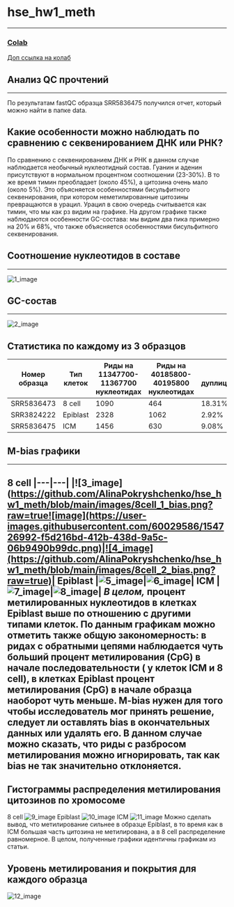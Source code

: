# hse_hw1_meth
-----------------
### [Colab](https://colab.research.google.com/drive/1YrA7o2Go1ImntZAGQ0zuZT_pVYK3yuPu?usp=sharing)
[Доп ссылка на колаб](https://colab.research.google.com/drive/1NWNQXxOnr5Ytbd3rrLfOSxpHtUkaImYV?usp=sharing) 
## Анализ QC прочтений
-------------
По результатам fastQC образца SRR5836475 получился отчет, который можно найти в папке data.
## Какие особенности можно наблюдать по сравнению с секвенированием ДНК или РНК?
По сравнению с секвенированием ДНК и РНК в данном случае наблюдается необычный нуклеотидный состав. Гуанин и аденин присутствуют в нормальном процентном соотношении (23-30%). В то же время тимин преобладает (около 45%), а цитозина очень мало (около 5%). Это объясняется особенностями бисульфитного секвенирования, при котором неметилированные цитозины превращаются в урацил. Урацил в свою очередь считывается как тимин, что мы как рз видим на графике. На другом графике также наблюдаются особенности GC-состава: мы видим два пика примерно на 20% и 68%, что также объясняется особенностями бисульфитного секвенирования.
## Соотношение нуклеотидов в составе
-----------
![1_image](https://github.com/AlinaPokryshchenko/hse_hw1_meth/blob/main/images/nucleotides.png?raw=true) 
## GC-состав
-----------
![2_image](https://github.com/AlinaPokryshchenko/hse_hw1_meth/blob/main/images/GC.png?raw=true) 
## Статистика по каждому из 3 образцов
|Номер образца|Тип клеток|Риды на 11347700-11367700 нуклеотидах|Риды на 40185800-40195800 нуклеотидах|% дуплицированных|
|---------------|----------|-------------------------|---------------------------|---------------|
|SRR5836473|8 cell|1090|464|18.31%|
|SRR3824222|Epiblast|2328|1062|2.92%|
|SRR5836475|ICM|1456|630|9.08%|
## M-bias графики
---------------
8 cell
|---|---|
|![3_image](https://github.com/AlinaPokryshchenko/hse_hw1_meth/blob/main/images/8cell_1_bias.png?raw=true![image](https://user-images.githubusercontent.com/60029586/154726992-f5d216bd-412b-438d-9a5c-06b9490b99dc.png)|![4_image](https://github.com/AlinaPokryshchenko/hse_hw1_meth/blob/main/images/8cell_2_bias.png?raw=true)|
Epiblast
|![5_image](https://github.com/AlinaPokryshchenko/hse_hw1_meth/blob/main/images/epiblast_1_bias.png?raw=true)|![6_image](https://github.com/AlinaPokryshchenko/hse_hw1_meth/blob/main/images/epiblast_2_bias.png?raw=true)| 
ICM
|![7_image](https://github.com/AlinaPokryshchenko/hse_hw1_meth/blob/main/images/icm_1_bias.png?raw=true)|![8_image](https://github.com/AlinaPokryshchenko/hse_hw1_meth/blob/main/images/icm_2_bias.png?raw=true)| 
*В целом,* процент метилированных нуклеотидов в клетках Epiblast выше по отношению с другими типами клеток.
По данным графикам можно отметить также общую закономерность: в ридах с обратными цепями наблюдается чуть больший процент метилирования (CpG) в начале последовательности ( у клеток ICM и 8 cell), в клетках Epiblast процент метилирования (CpG) в начале образца наоборот чуть меньше. M-bias нужен для того чтобы исследователь мог принять решение, следует ли оставлять bias в окончательных данных или удалять его. В данном случае можно сказать, что риды с разбросом метилирования можно игнорировать, так как bias не так значительно отклоняется.
------------
## Гистограммы распределения метилирования цитозинов по хромосоме
8 cell
![9_image](https://github.com/AlinaPokryshchenko/hse_hw1_meth/blob/main/images/8cell_met_c.png?raw=true) 
Epiblast
![10_image](https://github.com/AlinaPokryshchenko/hse_hw1_meth/blob/main/images/epiblast_met_c.png?raw=true) 
ICM
![11_image](https://github.com/AlinaPokryshchenko/hse_hw1_meth/blob/main/images/icm_met_c.png?raw=true) 
Можно сделать вывод, что метилирование сильнее в образце Epiblast, в то время как в ICM большая часть цитозина не метилирована, а в 8 cell распределение равномерное.
В целом, полученные графики идентичны графикам из статьи.
## Уровень метилирования и покрытия для каждого образца
![12_image](https://github.com/AlinaPokryshchenko/hse_hw1_meth/blob/main/images/level_met_c.png?raw=true) 
